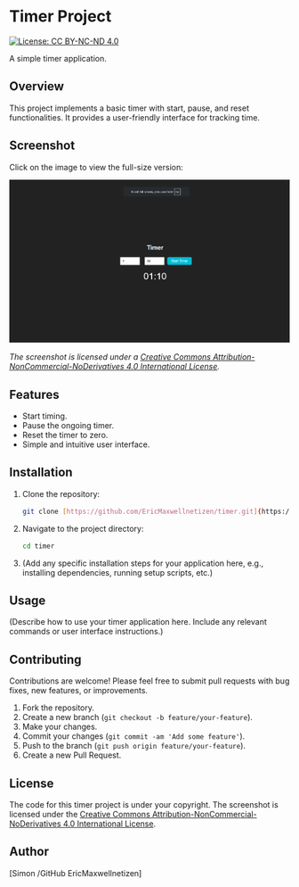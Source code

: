 # Timer Project

[![License: CC BY-NC-ND 4.0](https://licensebuttons.net/l/by-nc-nd/4.0/88x31.png)](https://creativecommons.org/licenses/by-nc-nd/4.0/)

A simple timer application.

## Overview

This project implements a basic timer with start, pause, and reset functionalities. It provides a user-friendly interface for tracking time.

## Screenshot

Click on the image to view the full-size version:

[![Timer Screenshot](https://github.com/EricMaxwellnetizen/timer/blob/main/ssz.png?raw=true)](https://github.com/EricMaxwellnetizen/timer/blob/main/ssz.png?raw=true)

*The screenshot is licensed under a [Creative Commons Attribution-NonCommercial-NoDerivatives 4.0 International License](https://creativecommons.org/licenses/by-nc-nd/4.0/).*

## Features

* Start timing.
* Pause the ongoing timer.
* Reset the timer to zero.
* Simple and intuitive user interface.

## Installation

1.  Clone the repository:
    ```bash
    git clone [https://github.com/EricMaxwellnetizen/timer.git](https://www.google.com/search?q=https://github.com/EricMaxwellnetizen/timer.git)
    ```
2.  Navigate to the project directory:
    ```bash
    cd timer
    ```
3.  (Add any specific installation steps for your application here, e.g., installing dependencies, running setup scripts, etc.)

## Usage

(Describe how to use your timer application here. Include any relevant commands or user interface instructions.)

## Contributing

Contributions are welcome! Please feel free to submit pull requests with bug fixes, new features, or improvements.

1.  Fork the repository.
2.  Create a new branch (`git checkout -b feature/your-feature`).
3.  Make your changes.
4.  Commit your changes (`git commit -am 'Add some feature'`).
5.  Push to the branch (`git push origin feature/your-feature`).
6.  Create a new Pull Request.

## License

The code for this timer project is under your copyright. The screenshot is licensed under the [Creative Commons Attribution-NonCommercial-NoDerivatives 4.0 International License](https://creativecommons.org/licenses/by-nc-nd/4.0/).

## Author

[Simon /GitHub EricMaxwellnetizen]
